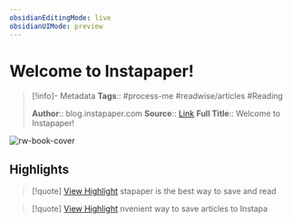 ```yaml
---
obsidianEditingMode: live
obsidianUIMode: preview
---
```

# Welcome to Instapaper!

> [!info]- Metadata
> **Tags**:: #process-me #readwise/articles #Reading
> 
> **Author**:: blog.instapaper.com
> **Source**:: [Link](https://blog.instapaper.com/private/85060389946/tumblr_bFf5GAws0waM8xtHA)
> **Full Title**:: Welcome to Instapaper!

![rw-book-cover](https://readwise-assets.s3.amazonaws.com/static/images/article2.74d541386bbf.png)

## Highlights

> [!quote] [View Highlight](https://instapaper.com/read/1554098804/21293633)
> stapaper is the best way to save and read


> [!quote] [View Highlight](https://instapaper.com/read/1554098804/21293634)
> nvenient way to save articles to Instapa

